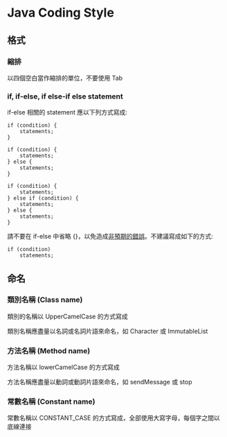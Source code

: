 # Java Coding Style

## 格式

### 縮排

以四個空白當作縮排的單位，不要使用 Tab

### if, if-else, if else-if else statement

if-else 相關的 statement 應以下列方式寫成:

    if (condition) {
        statements;
    }

    if (condition) {
        statements;
    } else {
        statements;
    }

    if (condition) {
        statements;
    } else if (condition) {
        statements;
    } else {
        statements;
    }

請不要在 if-else 中省略 {}，以免造成[非預期的錯誤](https://www.imperialviolet.org/2014/02/22/applebug.html)。不建議寫成如下的方式:

    if (condition)
        statements;

## 命名

### 類別名稱 (Class name)

類別的名稱以 UpperCamelCase 的方式寫成

類別名稱應盡量以名詞或名詞片語來命名，如 Character 或 ImmutableList

### 方法名稱 (Method name)

方法名稱以 lowerCamelCase 的方式寫成

方法名稱應盡量以動詞或動詞片語來命名，如 sendMessage 或 stop

### 常數名稱 (Constant name)

常數名稱以 CONSTANT_CASE 的方式寫成，全部使用大寫字母，每個字之間以底線連接
